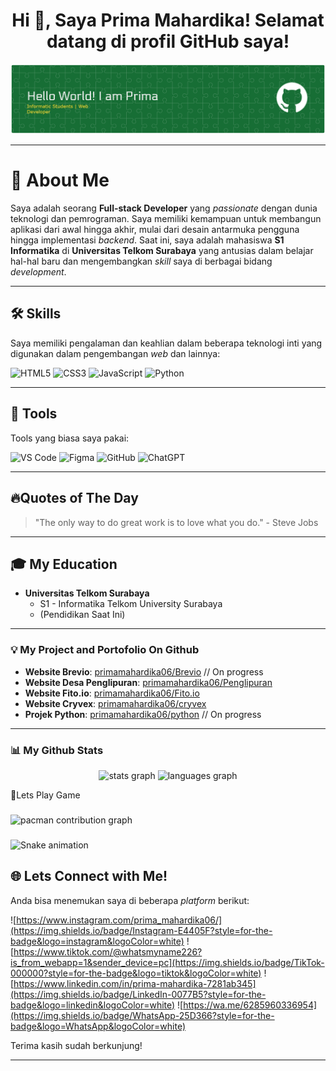 <h1 align="center">
  Hi 👋, Saya Prima Mahardika! Selamat datang di profil GitHub saya!
</h1>

![prima](img/github-header-banner%20(2).png)

---

# 🚀 About Me

Saya adalah seorang **Full-stack Developer** yang _passionate_ dengan dunia teknologi dan pemrograman. Saya memiliki kemampuan untuk membangun aplikasi dari awal hingga akhir, mulai dari desain antarmuka pengguna hingga implementasi _backend_. Saat ini, saya adalah mahasiswa **S1 Informatika** di **Universitas Telkom Surabaya** yang antusias dalam belajar hal-hal baru dan mengembangkan _skill_ saya di berbagai bidang _development_.

---

## 🛠️ Skills

Saya memiliki pengalaman dan keahlian dalam beberapa teknologi inti yang digunakan dalam pengembangan _web_ dan lainnya:

<p align="left">
  <img src="https://img.shields.io/badge/HTML5-E34F26?style=for-the-badge&logo=html5&logoColor=white" alt="HTML5" />
  <img src="https://img.shields.io/badge/CSS3-1572B6?style=for-the-badge&logo=css3&logoColor=white" alt="CSS3" />
  <img src="https://img.shields.io/badge/JavaScript-F7DF1E?style=for-the-badge&logo=javascript&logoColor=black" alt="JavaScript" />
  <img src="https://img.shields.io/badge/Python-3776AB?style=for-the-badge&logo=python&logoColor=white" alt="Python" />
</p>

---

## 🔧 Tools

Tools yang biasa saya pakai:

<p align="left">
  <img src="https://img.shields.io/badge/VS%20Code-0078D4?style=for-the-badge&logo=visualstudiocode&logoColor=white" alt="VS Code" />
  <img src="https://img.shields.io/badge/Figma-F24E1E?style=for-the-badge&logo=figma&logoColor=white" alt="Figma" />
  <img src="https://img.shields.io/badge/GitHub-181717?style=for-the-badge&logo=github&logoColor=white" alt="GitHub" />
  <img src="https://img.shields.io/badge/ChatGPT-00A67E?style=for-the-badge&logo=openai&logoColor=white" alt="ChatGPT" />
</p>

---

## 🔥Quotes of The Day 

> "The only way to do great work is to love what you do." - Steve Jobs

---

## 🎓 My Education

* **Universitas Telkom Surabaya**
    * S1 - Informatika Telkom University Surabaya
    * (Pendidikan Saat Ini)

---


### 💡 My Project and Portofolio On Github
   * **Website Brevio**: [primamahardika06/Brevio](https://primamahardika06.github.io/Brevio/) // On progress
   * **Website Desa Penglipuran**: [primamahardika06/Penglipuran](https://primamahardika06.github.io/Penglipuran/)
   * **Website Fito.io**: [primamahardika06/Fito.io](https://primamahardika06.github.io/Fito.io/)
   * **Website Cryvex**: [primamahardika06/cryvex](https://primamahardika06.github.io/cryvex/)
   * **Projek Python**: [primamahardika06/python](https://github.com/primamahardika06/python) // On progress

---


### 📊 My Github Stats

<div align="center">
  <img src="https://github-readme-stats.vercel.app/api?username=primamahardika06&hide_title=false&hide_rank=false&show_icons=true&include_all_commits=true&count_private=true&disable_animations=false&theme=dracula&locale=en&hide_border=false&order=1" height="150" alt="stats graph"  />
  <img src="https://github-readme-stats.vercel.app/api/top-langs?username=primamahardika06&locale=en&hide_title=false&layout=compact&card_width=320&langs_count=5&theme=dracula&hide_border=false&order=2" height="150" alt="languages graph"  />
</div>


<p align="left">🎯Lets Play Game</p>

###

<picture>
  <source media="(prefers-color-scheme: dark)" srcset="https://raw.githubusercontent.com/primamahardika06/primamahardika06/output/pacman-contribution-graph-dark.svg">
  <source media="(prefers-color-scheme: light)" srcset="https://raw.githubusercontent.com/primamahardika06/primamahardika06/output/pacman-contribution-graph.svg">
  <img alt="pacman contribution graph" src="https://raw.githubusercontent.com/primamahardika06/primamahardika06/output/pacman-contribution-graph.svg">
</picture>

###

<img src="https://raw.githubusercontent.com/primamahardika06/primamahardika06/output/snake.svg" alt="Snake animation" />

###

## 🌐 Lets Connect with Me!

Anda bisa menemukan saya di beberapa _platform_ berikut:

![https://www.instagram.com/prima_mahardika06/](https://img.shields.io/badge/Instagram-E4405F?style=for-the-badge&logo=instagram&logoColor=white)
![https://www.tiktok.com/@whatsmyname226?is_from_webapp=1&sender_device=pc](https://img.shields.io/badge/TikTok-000000?style=for-the-badge&logo=tiktok&logoColor=white)
![https://www.linkedin.com/in/prima-mahardika-7281ab345](https://img.shields.io/badge/LinkedIn-0077B5?style=for-the-badge&logo=linkedin&logoColor=white)
![https://wa.me/6285960336954](https://img.shields.io/badge/WhatsApp-25D366?style=for-the-badge&logo=WhatsApp&logoColor=white)

Terima kasih sudah berkunjung!

---


